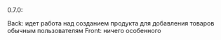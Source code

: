 
0.7.0:

Back: идет работа над созданием продукта для добавления товаров обычным пользователям 
Front: ничего особенного
